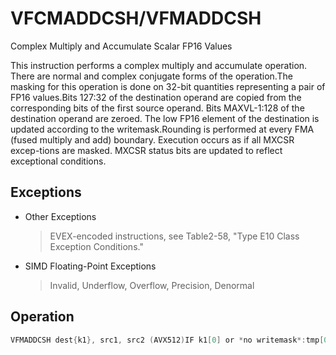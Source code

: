 # VFCMADDCSH/VFMADDCSH

Complex Multiply and Accumulate Scalar FP16 Values

This instruction performs a complex multiply and accumulate operation.
There are normal and complex conjugate forms of the operation.The masking for this operation is done on 32-bit quantities representing a pair of FP16 values.Bits 127:32 of the destination operand are copied from the corresponding bits of the first source operand.
Bits MAXVL-1:128 of the destination operand are zeroed.
The low FP16 element of the destination is updated according to the writemask.Rounding is performed at every FMA (fused multiply and add) boundary.
Execution occurs as if all MXCSR excep-tions are masked.
MXCSR status bits are updated to reflect exceptional conditions.

## Exceptions

- Other Exceptions
  > EVEX-encoded instructions, see Table2-58, "Type E10 Class Exception Conditions."
- SIMD Floating-Point Exceptions
  > Invalid, Underflow, Overflow, Precision, Denormal

## Operation

```C
VFMADDCSH dest{k1}, src1, src2 (AVX512)IF k1[0] or *no writemask*:tmp[0] := dest.fp16[0] + src1.fp16[0] * src2.fp16[0]tmp[1] := dest.fp16[1] + src1.fp16[1] * src2.fp16[0]// non-conjugate version subtracts last even termdest.fp16[0] := tmp[0] - src1.fp16[1] * src2.fp16[1]dest.fp16[1] := tmp[1] + src1.fp16[0] * src2.fp16[1]ELSE IF *zeroing*:dest.fp16[0] := 0dest.fp16[1] := 0DEST[127:32] := src1[127:32] VFCMADDCSH dest{k1}, src1, src2 (AVX512)IF k1[0] or *no writemask*:tmp[0] := dest.fp16[0] + src1.fp16[0] * src2.fp16[0]tmp[1] := dest.fp16[1] + src1.fp16[1] * src2.fp16[0]// conjugate version subtracts odd final termdest.fp16[0] := tmp[0] + src1.fp16[1] * src2.fp16[1]dest.fp16[1] := tmp[1] - src1.fp16[0] * src2.fp16[1]ELSE IF *zeroing*:dest.fp16[0] := 0dest.fp16[1] := 0DEST[127:32] := src1[127:32] // copy upper part of src1DEST[MAXVL-1:128] := 0Intel C/C++ Compiler Intrinsic EquivalentVFCMADDCSH __m128h _mm_fcmadd_round_sch (__m128h a, __m128h b, __m128h c, const int rounding);VFCMADDCSH __m128h _mm_mask_fcmadd_round_sch (__m128h a, __mmask8 k, __m128h b, __m128h c, const int rounding);VFCMADDCSH __m128h _mm_mask3_fcmadd_round_sch (__m128h a, __m128h b, __m128h c, __mmask8 k, const int rounding);VFCMADDCSH __m128h _mm_maskz_fcmadd_round_sch (__mmask8 k, __m128h a, __m128h b, __m128h c, const int rounding);VFCMADDCSH __m128h _mm_fcmadd_sch (__m128h a, __m128h b, __m128h c);VFCMADDCSH __m128h _mm_mask_fcmadd_sch (__m128h a, __mmask8 k, __m128h b, __m128h c);VFCMADDCSH __m128h _mm_mask3_fcmadd_sch (__m128h a, __m128h b, __m128h c, __mmask8 k);VFCMADDCSH __m128h _mm_maskz_fcmadd_sch (__mmask8 k, __m128h a, __m128h b, __m128h c);VFCMADDCSH __m128h _mm_mask3_fmadd_round_sch (__m128h a, __m128h b, __m128h c, __mmask8 k, const int rounding);VFCMADDCSH __m128h _mm_mask3_fmadd_sch (__m128h a, __m128h b, __m128h c, __mmask8 k);VFMADDCSH __m128h _mm_fmadd_round_sch (__m128h a, __m128h b, __m128h c, const int rounding);VFMADDCSH __m128h _mm_mask_fmadd_round_sch (__m128h a, __mmask8 k, __m128h b, __m128h c, const int rounding);VFMADDCSH __m128h _mm_maskz_fmadd_round_sch (__mmask8 k, __m128h a, __m128h b, __m128h c, const int rounding);VFMADDCSH __m128h _mm_fmadd_sch (__m128h a, __m128h b, __m128h c);VFMADDCSH __m128h _mm_mask_fmadd_sch (__m128h a, __mmask8 k, __m128h b, __m128h c);VFMADDCSH __m128h _mm_maskz_fmadd_sch (__mmask8 k, __m128h a, __m128h b, __m128h c);
```
